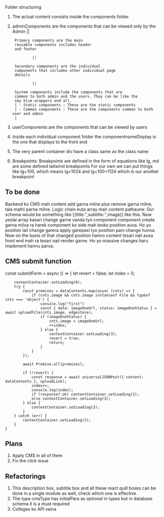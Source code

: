 Folder structuring 

1. The actual content consists inside the components folder 
2. adminComponents are the components that can be viewed only by the Admin
                ||

        Primary components are the main 
        reusable components includes header
        and footer 

                ||

        Secondary components are the individual 
        components that includes other individual page
        details

                || 

        System components include the components that are
        common to both admin and the users. They can be like the 
        sky blue wrappers and all.
        | - Static components : These are the static components
        | - Common components : These are the components common to both user and admin
        |

3. userComponents are the components that can be viewed by users
4. Inside each individual component folder the componentnameDisplay is the one that displays to the front end
5. The very parent container div have a class same as the class name
6. Breakpoints:
        Breakpoints are defined in the form of equations like lg, md are some defined tailwind breakpoints
        For our own we can put things like lg+100, which means lg=1024 and lg+100=1124 which is our another breakpoint




## To be done

Backend ko CMS mah content add garna milne plus remove garna milne, tala mathi parna milne. Logic chain euta array mah content pathaune:
Our schema would be something like [{title:'',subtitle:'',image}] like this. Now yeslai array kasari change garne vanda tyo component component 
create garna milxa ra harek component ko side mah tesko position auxa. Ho yo position laii change garera apply garepaxi tyo position pani change
hunxa. Now on the basis of that changed position hamro content tesari naii auxa front end mah ra tesari naii render garne. Ho yo massive changes
haru implement hannu parxa.
 
 
## CMS submit function
const submitForm = async () => {
        let revert = false;
        let index = 0;

        contextContainer.setLoading(0);
        try {
            const promises = dataContents.map(async (cnts) => {
                if (cnts.image && cnts.image instanceof File && typeof cnts === 'object') {
                    console.log("first")
                    const { data: imageOneUrl, status: imageOneStatus } = await uploadFile(cnts.image, edgestore);
                    if (imageOneStatus) {
                        cnts.image = imageOneUrl;
                        ++index;
                    } else {
                        contextContainer.setLoading(3);
                        revert = true;
                        return;
                    }
                }
            });

            await Promise.all(promises);

            if (!revert) {
                const response = await universalJSONPost({ content: dataContents }, uploadLink);
                index++;
                console.log(index);
                if (response?.ok) contextContainer.setLoading(2);
                else contextContainer.setLoading(3);
            } else {
                contextContainer.setLoading(3);
            }
        } catch (err) {
            contextContainer.setLoading(3);
        }
    }



## Plans
1. Apply CMS in all of them
2. Fix the click issue

## Refactorings
1. This description box, subtitle box and all these react quill boxes can be done in a single module as well, check which one is effective.
2. The type cmsType has initialPara as optional in types but in database schema it is a must required
3. Colleges ko API xaina
